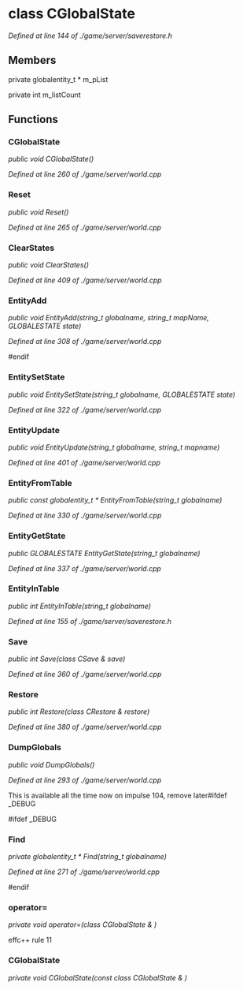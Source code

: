 # class CGlobalState

*Defined at line 144 of ./game/server/saverestore.h*

## Members

private globalentity_t * m_pList

private int m_listCount



## Functions

### CGlobalState

*public void CGlobalState()*

*Defined at line 260 of ./game/server/world.cpp*

### Reset

*public void Reset()*

*Defined at line 265 of ./game/server/world.cpp*

### ClearStates

*public void ClearStates()*

*Defined at line 409 of ./game/server/world.cpp*

### EntityAdd

*public void EntityAdd(string_t globalname, string_t mapName, GLOBALESTATE state)*

*Defined at line 308 of ./game/server/world.cpp*

#endif

### EntitySetState

*public void EntitySetState(string_t globalname, GLOBALESTATE state)*

*Defined at line 322 of ./game/server/world.cpp*

### EntityUpdate

*public void EntityUpdate(string_t globalname, string_t mapname)*

*Defined at line 401 of ./game/server/world.cpp*

### EntityFromTable

*public const globalentity_t * EntityFromTable(string_t globalname)*

*Defined at line 330 of ./game/server/world.cpp*

### EntityGetState

*public GLOBALESTATE EntityGetState(string_t globalname)*

*Defined at line 337 of ./game/server/world.cpp*

### EntityInTable

*public int EntityInTable(string_t globalname)*

*Defined at line 155 of ./game/server/saverestore.h*

### Save

*public int Save(class CSave & save)*

*Defined at line 360 of ./game/server/world.cpp*

### Restore

*public int Restore(class CRestore & restore)*

*Defined at line 380 of ./game/server/world.cpp*

### DumpGlobals

*public void DumpGlobals()*

*Defined at line 293 of ./game/server/world.cpp*

 This is available all the time now on impulse 104, remove later#ifdef _DEBUG

#ifdef _DEBUG

### Find

*private globalentity_t * Find(string_t globalname)*

*Defined at line 271 of ./game/server/world.cpp*

#endif

### operator=

*private void operator=(class CGlobalState & )*

 effc++ rule 11

### CGlobalState

*private void CGlobalState(const class CGlobalState & )*



